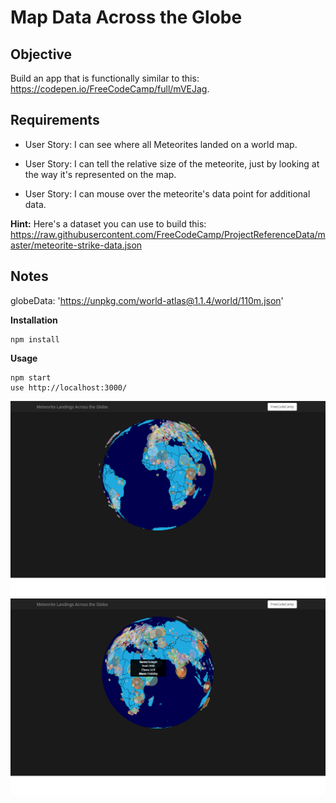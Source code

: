 ﻿# Map Data Across the Globe

## Objective

Build an app that is functionally similar to this: https://codepen.io/FreeCodeCamp/full/mVEJag.

## Requirements

* User Story: I can see where all Meteorites landed on a world map.

* User Story: I can tell the relative size of the meteorite, just by looking at the way it's represented on the map.

* User Story: I can mouse over the meteorite's data point for additional data.

**Hint:** Here's a dataset you can use to build this: https://raw.githubusercontent.com/FreeCodeCamp/ProjectReferenceData/master/meteorite-strike-data.json

## Notes
globeData: 'https://unpkg.com/world-atlas@1.1.4/world/110m.json'

**Installation**
```
npm install
```

**Usage**
```
npm start
use http://localhost:3000/
```
![](images/Earth1.png)
![](images/Earth2.png)
